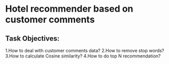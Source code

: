 # Hotel recommender based on customer comments

## Task Objectives:

 1.How to deal with customer comments data? 
 2.How to remove stop words?
 3.How to calculate Cosine similarity?
 4.How to do top N recommendation?
